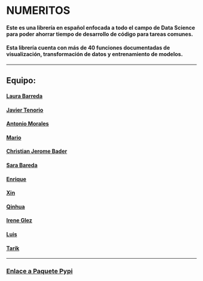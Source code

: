 # NUMERITOS

#### Este es una librería en español enfocada a todo el campo de Data Science para poder ahorrar tiempo de desarrollo de código para tareas comunes.

#### Esta librería cuenta con más de 40 funciones documentadas de visualización, transformación de datos y entrenamiento de modelos.

-----

## Equipo:

#### [Laura Barreda](https://github.com/lauragreemko)
#### [Javier Tenorio](https://github.com/75Engel)
#### [Antonio Morales](https://github.com/Toni2Morales)
#### [Mario](https://github.com/Masara00)
#### [Christian Jerome Bader](https://github.com/jeromebader)
#### [Sara Bareda](saradevera)
#### [Enrique](https://github.com/EnriRuRu)
#### [Xin](https://github.com/xyaimao)
#### [Qinhua](https://github.com/qinghua03)
#### [Irene Glez](https://github.com/irene-glez)
#### [Luis](https://github.com/lumivalsa)
#### [Tarik](https://github.com/tarikelhannach)

----
### [Enlace a Paquete Pypi]()
